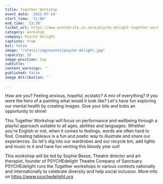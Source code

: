 ```yaml
---
title: Together Workshop
event_date: '2021-07-24'
start_time: '11:00'
end_time: '13:30'
ticket_url: https://www.eventbrite.co.uk/e/psyche-delight-together-workshop-tickets-161284539399
category: workshop
company: Psyche Delight
captions: true
bsl: false
image: "/static/img/events/psyche-delight.jpg"
capacity: 20
image-position: top
subtitle: ''
content_warnings: ''
published: false
Image Attribution: ''

---
```

How are you? Feeling anxious, hopeful, ecstatic? A mix of everything? If you were the hero of a painting what would it look like? Let's have fun exploring our mental health by creating images. Give your bits and bobs an opportunity to shine!

This Together Workshop will focus on performance and wellbeing through a playful approach suitable to all ages, abilities and languages. 
Whether you're English or not, when it comes to feelings, words are often hard to find. Creating tableaux is a fun and poetic way to illustrate and share our experiences. So let's dig into our wardrobes and our recycle bin, add lights and music to it and have fun venting this bloody year out!

This workshop will be led by Sophie Besse, Theatre director and art therapist, founder of PSYCHEdelight Theatre Company of Sanctuary.  PSYCHEdelight runs the Together workshops in various contexts nationally and internationally to celebrate diversity and help social inclusion.
More info on <https://www.psychedelight.org>